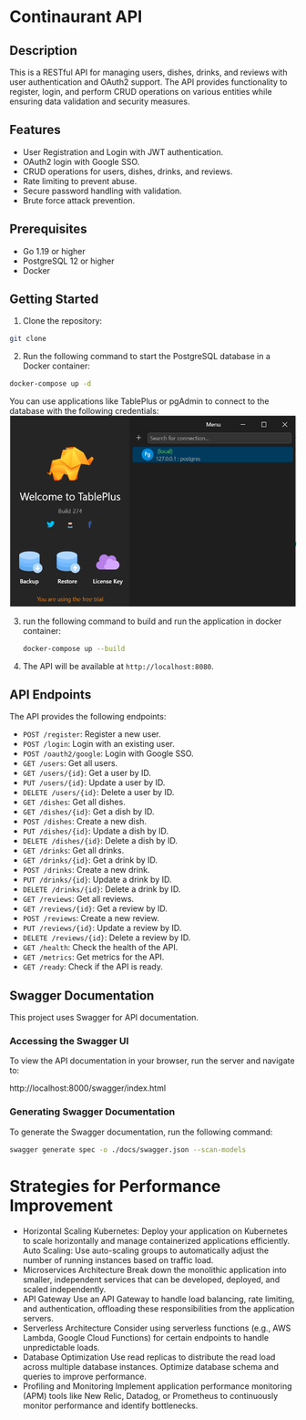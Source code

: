 
[comment]: # (create a readme file for the project)

# Continaurant API

## Description

This is a RESTful API for managing users, dishes, drinks, and reviews with user authentication and OAuth2 support. The API provides functionality to register, login, and perform CRUD operations on various entities while ensuring data validation and security measures.

## Features

- User Registration and Login with JWT authentication.
- OAuth2 login with Google SSO.
- CRUD operations for users, dishes, drinks, and reviews.
- Rate limiting to prevent abuse.
- Secure password handling with validation.
- Brute force attack prevention.

## Prerequisites

- Go 1.19 or higher
- PostgreSQL 12 or higher
- Docker 



## Getting Started

1. Clone the repository:

```bash
git clone
```


2. Run the following command to start the PostgreSQL database in a Docker container:

```bash
docker-compose up -d
```

You can use applications like TablePlus or pgAdmin to connect to the database with the following credentials: ![screenshot](images/db.png)

3. run the following command to build and run the application in docker container:
    
    ```bash
    docker-compose up --build
    ```

5. The API will be available at `http://localhost:8080`.

## API Endpoints

The API provides the following endpoints:

- `POST /register`: Register a new user.
- `POST /login`: Login with an existing user.
- `POST /oauth2/google`: Login with Google SSO.
- `GET /users`: Get all users.
- `GET /users/{id}`: Get a user by ID.
- `PUT /users/{id}`: Update a user by ID.
- `DELETE /users/{id}`: Delete a user by ID.
- `GET /dishes`: Get all dishes.
- `GET /dishes/{id}`: Get a dish by ID.
- `POST /dishes`: Create a new dish.
- `PUT /dishes/{id}`: Update a dish by ID.
- `DELETE /dishes/{id}`: Delete a dish by ID.
- `GET /drinks`: Get all drinks.
- `GET /drinks/{id}`: Get a drink by ID.
- `POST /drinks`: Create a new drink.
- `PUT /drinks/{id}`: Update a drink by ID.
- `DELETE /drinks/{id}`: Delete a drink by ID.
- `GET /reviews`: Get all reviews.
- `GET /reviews/{id}`: Get a review by ID.
- `POST /reviews`: Create a new review.
- `PUT /reviews/{id}`: Update a review by ID.
- `DELETE /reviews/{id}`: Delete a review by ID.
- `GET /health`: Check the health of the API.
- `GET /metrics`: Get metrics for the API.
- `GET /ready`: Check if the API is ready.


## Swagger Documentation

This project uses Swagger for API documentation.

### Accessing the Swagger UI

To view the API documentation in your browser, run the server and navigate to:

http://localhost:8000/swagger/index.html

### Generating Swagger Documentation

To generate the Swagger documentation, run the following command:

```sh
swagger generate spec -o ./docs/swagger.json --scan-models
```


# Strategies for Performance Improvement
- Horizontal Scaling
Kubernetes: Deploy your application on Kubernetes to scale horizontally and manage containerized applications efficiently.
Auto Scaling: Use auto-scaling groups to automatically adjust the number of running instances based on traffic load.
- Microservices Architecture
Break down the monolithic application into smaller, independent services that can be developed, deployed, and scaled independently.
- API Gateway
Use an API Gateway to handle load balancing, rate limiting, and authentication, offloading these responsibilities from the application servers.
- Serverless Architecture
Consider using serverless functions (e.g., AWS Lambda, Google Cloud Functions) for certain endpoints to handle unpredictable loads.
- Database Optimization
Use read replicas to distribute the read load across multiple database instances.
Optimize database schema and queries to improve performance.
- Profiling and Monitoring
Implement application performance monitoring (APM) tools like New Relic, Datadog, or Prometheus to continuously monitor performance and identify bottlenecks.